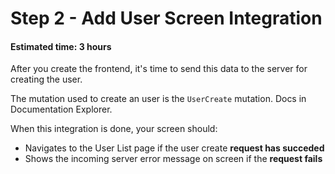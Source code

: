 # Step 2 - Add User Screen Integration
#### Estimated time: 3 hours

After you create the frontend, it's time to send this data to the server for creating the user. 

The mutation used to create an user is the `UserCreate` mutation. Docs in Documentation Explorer.

When this integration is done, your screen should:
- Navigates to the User List page if the user create **request has succeded**
- Shows the incoming server error message on screen if the **request fails**
